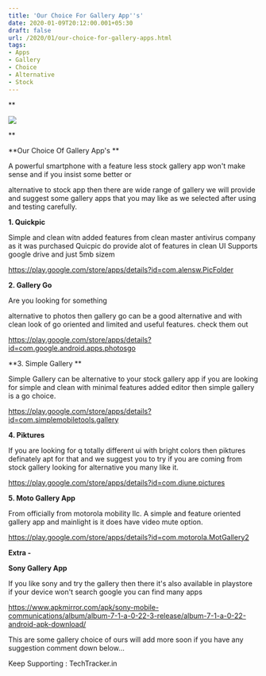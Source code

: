 ```yaml
---
title: 'Our Choice For Gallery App''s'
date: 2020-01-09T20:12:00.001+05:30
draft: false
url: /2020/01/our-choice-for-gallery-apps.html
tags: 
- Apps
- Gallery
- Choice
- Alternative
- Stock
---
```


**  

  

  

  

[![](https://lh3.googleusercontent.com/-1V9JXxC1-54/XhlhxnYgJCI/AAAAAAAAAuw/k1UfYm5s9VwJPNebY8S2K4dHTtyfexkMACLcBGAsYHQ/s1600/IMG_20200111_111251_809.jpg)](https://lh3.googleusercontent.com/-1V9JXxC1-54/XhlhxnYgJCI/AAAAAAAAAuw/k1UfYm5s9VwJPNebY8S2K4dHTtyfexkMACLcBGAsYHQ/s1600/IMG_20200111_111251_809.jpg)

  






**

**Our Choice Of Gallery App's **

  

A powerful smartphone with a feature less stock gallery app won't make sense and if you insist some better or

alternative to stock app then there are wide range of gallery we will provide and suggest some gallery apps that you may like as we selected after using and testing carefully.

  

**1\. Quickpic**

  

Simple and clean witn added features from clean master antivirus company as it was purchased Quicpic do provide alot of features in clean UI Supports google drive and just 5mb sizem

  

https://play.google.com/store/apps/details?id=com.alensw.PicFolder  

  

**2\. Gallery Go**

  

Are you looking for something

alternative to photos then gallery go can be a good alternative and with clean look of go oriented and limited and useful features. check them out

  

https://play.google.com/store/apps/details?id=com.google.android.apps.photosgo  

  

**3\. Simple Gallery **

  

Simple Gallery can be alternative to your stock gallery app if you are looking for simple and clean with minimal features added editor then simple gallery is a go choice.

  

https://play.google.com/store/apps/details?id=com.simplemobiletools.gallery

  

**4\. Piktures**

  

If you are looking for q totally different ui with bright colors then piktures definately apt for that and we suggest you to try if you are coming from stock gallery looking for alternative you many like it.

  

https://play.google.com/store/apps/details?id=com.diune.pictures  

  

**5\. Moto Gallery App**

  

From officially from motorola mobility llc. A simple and feature oriented gallery app and mainlight is it does have video mute option.

  

https://play.google.com/store/apps/details?id=com.motorola.MotGallery2  

  

**Extra -**

**Sony Gallery App**  

  

If you like sony and try the gallery then there it's also available in playstore if your device won't search google you can find many apps

  

https://www.apkmirror.com/apk/sony-mobile-communications/album/album-7-1-a-0-22-3-release/album-7-1-a-0-22-android-apk-download/  

  

This are some gallery choice of ours will add more soon if you have any suggestion comment down below...

  

Keep Supporting : TechTracker.in